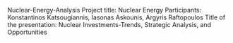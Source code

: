 Nuclear-Energy-Analysis
Project title: Nuclear Energy
Participants: Konstantinos Katsougiannis, Iasonas Askounis, Argyris Raftopoulos
Title of the presentation: Nuclear Investments-Trends, Strategic Analysis, and Opportunities
